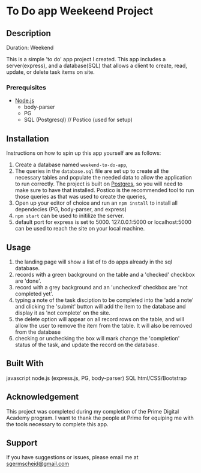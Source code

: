 
# To Do app Weekeend Project

## Description

Duration: Weekend 

This is a simple 'to do' app project I created. This app includes a server(express), and a database(SQL) that allows a client to create, read, update, or delete task items on site. 


### Prerequisites

- [Node.js](https://nodejs.org/en/)
    - body-parser
    - PG
    - SQL (Postgresql)  //  Postico (used for setup)


## Installation

Instructions on how to spin up this app yourself are as follows: 

1. Create a database named `weekend-to-do-app`,
2. The queries in the `database.sql` file are set up to create all the necessary tables and populate the needed data to allow the application to run correctly. The project is built on [Postgres](https://www.postgresql.org/download/), so you will need to make sure to have that installed. Postico is the recommended tool to run those queries as that was used to create the queries, 
3. Open up your editor of choice and run an `npm install` to install all dependecies (PG, body-parser, and express)
4. `npm start` can be used to initilize the server.
5. default port for express is set to 5000. 127.0.0.1:5000 or localhost:5000 can be used to reach the site on your local machine. 

## Usage

1. the landing page will show a list of to do apps already in the sql database.
2. records with a green background on the table and a 'checked' checkbox are 'done'.
3. record with a grey background and an 'unchecked' checkbox are 'not completed yet'.
4. typing a note of the task disciption to be completed into the 'add a note' and clicking the 'submit' button will add the item to the database and display it as 'not complete' on the site.
5. the delete option will appear on all record rows on the table, and will allow the user to remove the item from the table. It will also be removed from the database
6. checking or unchecking the box will mark change the 'completion' status of the task, and update the record on the database.


## Built With
javascript
node.js (express.js, PG, body-parser)
SQL
html/CSS/Bootstrap

## Acknowledgement
This project was completed during my completion of the Prime Digital Academy program. I want to thank the people at Prime for equiping me with the tools necessary to complete this app.

## Support
If you have suggestions or issues, please email me at sgermscheid@gmail.com
